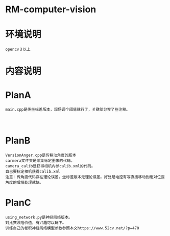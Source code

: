 # RM-computer-vision


# 环境说明
    opencv３以上

# 内容说明

# PlanA
    main.cpp是传坐标差版本，现场调个阈值就行了，关键部分写了些注释。
　
# PlanB

    VersionAnger.cpp是传移动角度的版本
    carmera文件夹是采集标定图像的代码。
    camera_calib是获得相机内参calib.xml的代码。
    自己要标定相机获得calib.xml
    注意：传角度代码存在理论误差，坐标差版本无理论误差。好处是电控有写直接移动到绝对位姿角度的后端处理就快。
    
# PlanC
    using_network.py是神经网络版本。
    對比赛没啥价值，有兴趣可以玩下。
    训练自己的卷积神经网络模型参数参照本文https://www.52cv.net/?p=470
    
